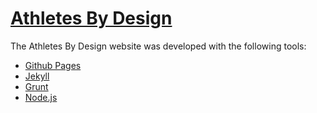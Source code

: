 # [Athletes By Design](http://www.abdcycling.com/)

The Athletes By Design website was developed with the following tools:
- [Github Pages](https://pages.github.com/)
- [Jekyll](http://jekyllrb.com/)
- [Grunt](http://gruntjs.com/)
- [Node.js](http://nodejs.org/)
